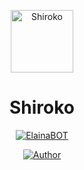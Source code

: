 <p align="center">
  <img src="https://files.catbox.moe/0421p1.jpg" width="100px" alt="Shiroko">
</p>

<h1 align="center">Shiroko</h1>

<p align="center">
  <a href="#">
    <img title="ElainaBOT" src="https://img.shields.io/badge/WhatsApp%20BOT-green?colorA=%23ff0000&colorB=%23017e40&style=for-the-badge">
  </a>
</p>

<p align="center">
  <a href="https://github.com/ImYanXiao">
    <img title="Author" src="https://img.shields.io/badge/AUTHOR-ImYanXiao-cyan.svg?style=for-the-badge&logo=github">
  </a>
</p>
